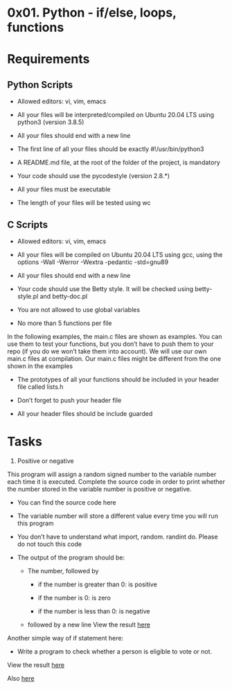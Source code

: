 # 0x01. Python - if/else, loops, functions

# Requirements

## Python Scripts

* Allowed editors: vi, vim, emacs

* All your files will be interpreted/compiled on Ubuntu 20.04 LTS using python3 (version 3.8.5)

* All your files should end with a new line

* The first line of all your files should be exactly #!/usr/bin/python3

* A README.md file, at the root of the folder of the project, is mandatory

* Your code should use the pycodestyle (version 2.8.*)

* All your files must be executable

* The length of your files will be tested using wc

## C Scripts

* Allowed editors: vi, vim, emacs

* All your files will be compiled on Ubuntu 20.04 LTS using gcc, using the options -Wall -Werror -Wextra -pedantic -std=gnu89

* All your files should end with a new line

* Your code should use the Betty style. It will be checked using betty-style.pl and betty-doc.pl

* You are not allowed to use global variables

* No more than 5 functions per file

In the following examples, the main.c files are shown as examples. You can use them to test your functions, but you don’t have to push them to your repo (if you do we won’t take them into account). We will use our own main.c files at compilation. Our main.c files might be different from the one shown in the examples

* The prototypes of all your functions should be included in your header file called lists.h

* Don’t forget to push your header file

* All your header files should be include guarded

# Tasks

1. Positive or negative

This program will assign a random signed number to the variable number each time it is executed. Complete the source code in order to print whether the number stored in the variable number is positive or negative.



* You can find the source code here

* The variable number will store a different value every time you will run this program

* You don’t have to understand what import, random. randint do. Please do not touch this code

* The output of the program should be:

  * The number, followed by

    * if the number is greater than 0: is positive

    * if the number is 0: is zero

    * if the number is less than 0: is negative

  * followed by a new line
View the result [here](https://github.com/olumide12-cell/cpython-Personal-tutorial/blob/master/02-practice/positive-or-negative)


Another simple way of if statement here:



* Write a program to check whether a person is eligible to vote or not.

View the result [here](https://github.com/olumide12-cell/cpython-Personal-tutorial/blob/master/02-practice/positive-or-negative1)

Also [here](https://github.com/olumide12-cell/cpython-Personal-tutorial/blob/master/02-practice/eligible.py) 